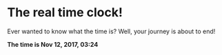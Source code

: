 # The real time clock!

Ever wanted to know what the time is? Well, your journey is about to end!

**The time is Nov 12, 2017, 03:24**